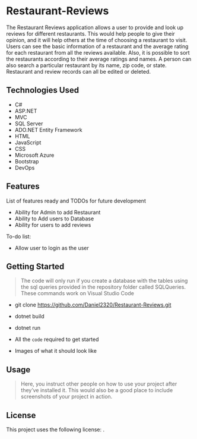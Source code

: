 # Restaurant-Reviews

The Restaurant Reviews application allows a user to provide and look up reviews for different restaurants. This would help people to give their opinion, and it will help others at the time of choosing a restaurant to visit. Users can see the basic information of a restaurant and the average rating for each restaurant from all the reviews available. Also, it is possible to sort the restaurants according to their average ratings and names. A person can also search a particular restaurant by its name, zip code, or state. Restaurant and review records can all be edited or deleted.

## Technologies Used
* C#
* ASP.NET
* MVC
* SQL Server
* ADO.NET Entity Framework
* HTML
* JavaScript
* CSS
* Microsoft Azure
* Bootstrap
* DevOps

## Features

List of features ready and TODOs for future development

* Ability for Admin to add Restaurant
* Ability to Add users to Database
* Ability for users to add reviews

To-do list:

* Allow user to login as the user

## Getting Started

> The code will only run if you create a database with the tables using the sql queries provided in the repository folder called SQLQueries. 
> These commands work on Visual Studio Code

* git clone https://github.com/Daniel2320/Restaurant-Reviews.git
* dotnet build
* dotnet run

* All the `code` required to get started
* Images of what it should look like

## Usage

> Here, you instruct other people on how to use your project after they’ve installed it. This would also be a good place to include screenshots of your project in action.

## License

This project uses the following license: <MIT License>.